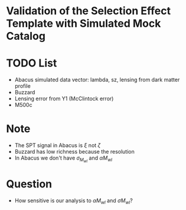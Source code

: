 # Validation of the Selection Effect Template with Simulated Mock Catalog

# TODO List

- Abacus simulated data vector: lambda, sz, lensing from dark matter profile
- Buzzard
- Lensing error from Y1 (McClintock error)
- M500c

# Note

- The SPT signal in Abacus is $\xi$ not $\zeta$
- Buzzard has low richness because the resolution
- In Abacus we don't have $\sigma_{M_{wl}}$ and $\alpha{M_{wl}}$

# Question

- How sensitive is our analysis to $\alpha M_{wl}$ and $\sigma M_{wl}$?

